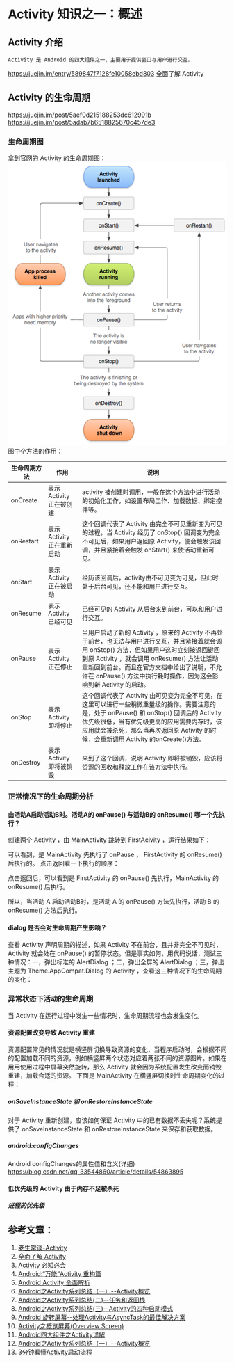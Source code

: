 # Activity 知识之一：概述

## Activity 介绍
	Activity 是 Android 的四大组件之一，主要用于提供窗口与用户进行交互。

https://juejin.im/entry/589847f7128fe10058ebd803 全面了解 Activity

## Activity 的生命周期
https://juejin.im/post/5aef0d215188253dc612991b
https://juejin.im/post/5adab7b6518825670c457de3
### 生命周期图
拿到官网的 Activity 的生命周期图：
![](./Activity生命周期图.png)
图中个方法的作用：

| 生命周期方法 | 作用 | 说明 |
| -------- | -------- | -------- |
| onCreate | 表示 Activity 正在被创建 | activity 被创建时调用，一般在这个方法中进行活动的初始化工作，如设置布局工作、加载数据、绑定控件等。 |
| onRestart | 表示 Activity 正在重新启动 | 这个回调代表了 Activity 由完全不可见重新变为可见的过程，当 Activity 经历了 onStop() 回调变为完全不可见后，如果用户返回原 Activity，便会触发该回调，并且紧接着会触发 onStart() 来使活动重新可见。 |
| onStart | 表示 Activity 正在被启动 | 经历该回调后，activity由不可见变为可见，但此时处于后台可见，还不能和用户进行交互。 |
| onResume | 表示 Activity 已经可见 | 已经可见的 Activity 从后台来到前台，可以和用户进行交互。 |
| onPause | 表示 Activity 正在停止 | 当用户启动了新的 Activity ，原来的 Activity 不再处于前台，也无法与用户进行交互，并且紧接着就会调用 onStop() 方法，但如果用户这时立刻按返回键回到原 Activity ，就会调用 onResume() 方法让活动重新回到前台。而且在官方文档中给出了说明，不允许在 onPause() 方法中执行耗时操作，因为这会影响到新 Activity 的启动。 |
| onStop | 表示 Activity 即将停止 | 这个回调代表了 Activity 由可见变为完全不可见，在这里可以进行一些稍微重量级的操作。需要注意的是，处于 onPause() 和 onStop() 回调后的 Activity 优先级很低，当有优先级更高的应用需要内存时，该应用就会被杀死，那么当再次返回原 Activity 的时候，会重新调用 Activity 的onCreate()方法。 |
| onDestroy | 表示 Activity 即将被销毁 | 来到了这个回调，说明 Activity 即将被销毁，应该将资源的回收和释放工作在该方法中执行。 |

### 正常情况下的生命周期分析

#### 由活动A启动活动B时。活动A的 onPause() 与活动B的 onResume() 哪一个先执行？
创建两个 Activity ，由 MainActivity 跳转到 FirstAcivity ，运行结果如下：


可以看到，是 MainActivity 先执行了 onPause ， FirstActivity 的 onResume() 后执行的。
点击返回看一下执行的顺序：

点击返回后，可以看到是 FirstActivity 的 onPause() 先执行，MainActivity 的 onResume() 后执行。

所以，当活动 A 启动活动B时，是活动 A 的 onPause() 方法先执行，活动 B 的 onResume() 方法后执行。

#### dialog 是否会对生命周期产生影响？

查看 Activity 声明周期的描述，如果 Activity 不在前台，且并非完全不可见时， Activity 就会处在 onPause() 的暂停状态。但是事实如何，用代码说话，测试三种情况：一，弹出标准的 AlertDialog ；二，弹出全屏的 AlertDialog ；三，弹出主题为 Theme.AppCompat.Dialog 的 Activity ，查看这三种情况下的生命周期的变化：



### 异常状态下活动的生命周期
当 Activity 在运行过程中发生一些情况时，生命周期流程也会发生变化。
#### 资源配置改变导致 Activity 重建
资源配置常见的情况就是横竖屏切换导致资源的变化，当程序启动时，会根据不同的配置加载不同的资源，例如横竖屏两个状态对应着两张不同的资源图片。如果在用用使用过程中屏幕突然旋转，那么 Activity 就会因为系统配置发生改变而销毁重建，加载合适的资源。
下面是 MainActivity 在横竖屏切换时生命周期变化的过程：


##### onSaveInstanceState 和 onRestoreInstanceState
对于 Activity 重新创建，应该如何保证 Activity 中的已有数据不丢失呢？系统提供了 onSaveInstanceState 和 onRestoreInstanceState 来保存和获取数据。



##### android:configChanges

Android configChanges的属性值和含义(详细) https://blog.csdn.net/qq_33544860/article/details/54863895

#### 低优先级的 Activity 由于内存不足被杀死

##### 进程的优先级



## 参考文章：
1. [老生常谈-Activity](https://juejin.im/post/5adab7b6518825670c457de3)
2. [全面了解 Activity](https://juejin.im/entry/589847f7128fe10058ebd803)
3. [Activity 必知必会](https://juejin.im/post/5aef0d215188253dc612991b)
4. [Android:“万能”Activity 重构篇](https://juejin.im/entry/574b7ec52e958a005eed0788)
5. [Android Activity 全面解析](https://juejin.im/entry/57db6332d203090069d3466d)
6. [Android之Activity系列总结（一）--Activity概览](https://www.cnblogs.com/jycboy/p/6367282.html)
7. [Android之Activity系列总结(二)--任务和返回栈](https://www.cnblogs.com/jycboy/p/6367330.html)
8. [Android之Activity系列总结(三)--Activity的四种启动模式](https://www.cnblogs.com/jycboy/p/6367829.html)
9. [Android 旋转屏幕--处理Activity与AsyncTask的最佳解决方案](http://www.cnblogs.com/jycboy/p/save_state_data.html)
10. [Activity之概览屏幕(Overview Screen)](https://www.cnblogs.com/jycboy/p/overview_screen.html)
11. [Android四大组件之Activity详解](https://www.cnblogs.com/caobotao/p/4987015.html)
12. [Android之Activity系列总结（一）--Activity概览](https://www.cnblogs.com/jycboy/p/6367282.html)
13. [3分钟看懂Activity启动流程](https://www.jianshu.com/p/9ecea420eb52)